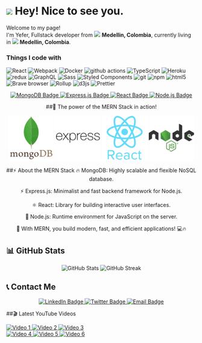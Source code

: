<h1><img src="https://emojis.slackmojis.com/emojis/images/1531849430/4246/blob-sunglasses.gif?1531849430" width="30"/> Hey! Nice to see you.</h1>


<p>Welcome to my page! </br> I'm Yefer, Fullstack developer from <img src="https://github.com/user-attachments/assets/31af02a5-ca29-40f0-8e8d-b52d0c2c95fd" width="13"/> <b>Medellin, Colombia</b>, currently living in <img src="https://github.com/user-attachments/assets/31af02a5-ca29-40f0-8e8d-b52d0c2c95fd" width="13"/> <b>Medellin, Colombia</b>. </p>
<h3>Things I code with</h3>
<p>
  <img alt="React" src="https://img.shields.io/badge/-React-45b8d8?style=flat-square&logo=react&logoColor=white" />
  <img alt="Webpack" src="https://img.shields.io/badge/-Webpack-8DD6F9?style=flat-square&logo=webpack&logoColor=white" /> 
  <img alt="Docker" src="https://img.shields.io/badge/-Docker-46a2f1?style=flat-square&logo=docker&logoColor=white" />
  <img alt="github actions" src="https://img.shields.io/badge/-Github_Actions-2088FF?style=flat-square&logo=github-actions&logoColor=white" />
  <img alt="TypeScript" src="https://img.shields.io/badge/-TypeScript-007ACC?style=flat-square&logo=typescript&logoColor=white" />
  <img alt="Heroku" src="https://img.shields.io/badge/-Heroku-430098?style=flat-square&logo=heroku&logoColor=white" />
  <img alt="redux" src="https://img.shields.io/badge/-Redux-764ABC?style=flat-square&logo=redux&logoColor=white" />
  <img alt="GraphQL" src="https://img.shields.io/badge/-GraphQL-E10098?style=flat-square&logo=graphql&logoColor=white" />
  <img alt="Sass" src="https://img.shields.io/badge/-Sass-CC6699?style=flat-square&logo=sass&logoColor=white" />
  <img alt="Styled Components" src="https://img.shields.io/badge/-Styled_Components-db7092?style=flat-square&logo=styled-components&logoColor=white" />
  <img alt="git" src="https://img.shields.io/badge/-Git-F05032?style=flat-square&logo=git&logoColor=white" />
  <img alt="npm" src="https://img.shields.io/badge/-NPM-CB3837?style=flat-square&logo=npm&logoColor=white" />
  <img alt="html5" src="https://img.shields.io/badge/-HTML5-E34F26?style=flat-square&logo=html5&logoColor=white" />
  <img alt="Brave browser" src="https://img.shields.io/badge/-Brave_Browser-FB542B?style=flat-square&logo=brave&logoColor=white" />
  <img alt="Rollup" src="https://img.shields.io/badge/-Rollup-EC4A3F?style=flat-square&logo=rollup.js&logoColor=white" />
  <img alt="d3js" src="https://img.shields.io/badge/-D3.js-F9A03C?style=flat-square&logo=d3.js&logoColor=white" />
  <img alt="Prettier" src="https://img.shields.io/badge/-Prettier-F7B93E?style=flat-square&logo=prettier&logoColor=white" />
</p>
<p align="center">
  <a href="https://www.mongodb.com/" target="_blank">
    <img src="https://img.shields.io/badge/MongoDB-4EA94B?style=for-the-badge&logo=mongodb&logoColor=white" alt="MongoDB Badge"/>
  </a>
  <a href="https://expressjs.com/" target="_blank">
    <img src="https://img.shields.io/badge/Express.js-000000?style=for-the-badge&logo=express&logoColor=white" alt="Express.js Badge"/>
  </a>
  <a href="https://react.dev/" target="_blank">
    <img src="https://img.shields.io/badge/React-61DAFB?style=for-the-badge&logo=react&logoColor=white" alt="React Badge"/>
  </a>
  <a href="https://nodejs.org/" target="_blank">
    <img src="https://img.shields.io/badge/Node.js-339933?style=for-the-badge&logo=nodedotjs&logoColor=white" alt="Node.js Badge"/>
  </a>
</p>
<center>
##🌟 The power of the MERN Stack in action!

<p align="center">
  <img src="https://raw.githubusercontent.com/devicons/devicon/master/icons/mongodb/mongodb-original-wordmark.svg" alt="MongoDB" width="120" height="120"/>
  <img src="https://raw.githubusercontent.com/devicons/devicon/master/icons/express/express-original-wordmark.svg" alt="Express.js" width="120" height="120"/>
  <img src="https://raw.githubusercontent.com/devicons/devicon/master/icons/react/react-original-wordmark.svg" alt="React" width="120" height="120"/>
  <img src="https://raw.githubusercontent.com/devicons/devicon/master/icons/nodejs/nodejs-original-wordmark.svg" alt="Node.js" width="120" height="120"/>
</p>

##⚡ About the MERN Stack
🔥 MongoDB: Highly scalable and flexible NoSQL database.

⚡ Express.js: Minimalist and fast backend framework for Node.js.

⚛️ React: Library for building interactive user interfaces.

🚀 Node.js: Runtime environment for JavaScript on the server.

🚀 With MERN, you build modern, fast, and efficient applications! 💻🔥
</center>

## 📊 GitHub Stats

<p align="center">
  <img src="https://github-readme-stats.vercel.app/api?username=sornersbooms&show_icons=true&theme=dark" alt="GitHub Stats"/>
  <img src="https://github-readme-streak-stats.herokuapp.com/?user=sornersbooms&theme=dark" alt="GitHub Streak"/>
</p>

## 📞 Contact Me

<p align="center">
  <a href="https://linkedin.com/in/yeferson-julian-mosquera-orozco" target="_blank">
    <img src="https://img.shields.io/badge/LinkedIn-0077B5?style=for-the-badge&logo=linkedin&logoColor=white" alt="LinkedIn Badge"/>
  </a>
  <a href="https://twitter.com/ProgramadorFiel" target="_blank">
    <img src="https://img.shields.io/badge/Twitter-1DA1F2?style=for-the-badge&logo=twitter&logoColor=white" alt="Twitter Badge"/>
  </a>
  <a href="mailto:programadorblower@gmail.com" target="_blank">
    <img src="https://img.shields.io/badge/Email-D14836?style=for-the-badge&logo=gmail&logoColor=white" alt="Email Badge"/>
  </a>
</p>


##🎬 Latest YouTube Videos
<div class="carousel">
  <a href="https://www.youtube.com/watch?v=eOJr5wnxZBk" target="_blank">
    <img src="https://img.youtube.com/vi/eOJr5wnxZBk/0.jpg" width="200" alt="Video 1"/>
  </a>
  <a href="https://www.youtube.com/watch?v=m3Pcezsd0Yc" target="_blank">
    <img src="https://img.youtube.com/vi/m3Pcezsd0Yc/0.jpg" width="200" alt="Video 2"/>
  </a>
  <a href="https://www.youtube.com/watch?v=_nw-GDB-Rns" target="_blank">
    <img src="https://img.youtube.com/vi/_nw-GDB-Rns/0.jpg" width="200" alt="Video 3"/>
  </a>
</div>
<div class="carousel">
  <a href="https://www.youtube.com/watch?v=iF3fFQQesBA" target="_blank">
    <img src="https://img.youtube.com/vi/iF3fFQQesBA/0.jpg" width="200" alt="Video 4"/>
  </a>
  <a href="https://www.youtube.com/watch?v=0v_DlMl1_1g" target="_blank">
    <img src="https://img.youtube.com/vi/0v_DlMl1_1g/0.jpg" width="200" alt="Video 5"/>
  </a>
  <a href="https://www.youtube.com/watch?v=IHQW_Rm_b4Y" target="_blank">
    <img src="https://img.youtube.com/vi/IHQW_Rm_b4Y/0.jpg" width="200" alt="Video 6"/>
  </a>
</div>
